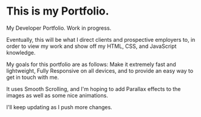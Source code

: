# This is my Portfolio. 

My Developer Portfolio. Work in progress.

Eventually, this will be what I direct clients and prospective employers to, in order to view my work and show off my HTML, CSS, and JavaScript knowledge. 

My goals for this portfolio are as follows: Make it extremely fast and lightweight, Fully Responsive on all devices, and to provide an easy way to get in touch with me.

It uses Smooth Scrolling, and I'm hoping to add Parallax effects to the images as well as some nice animations. 

I'll keep updating as I push more changes. 
